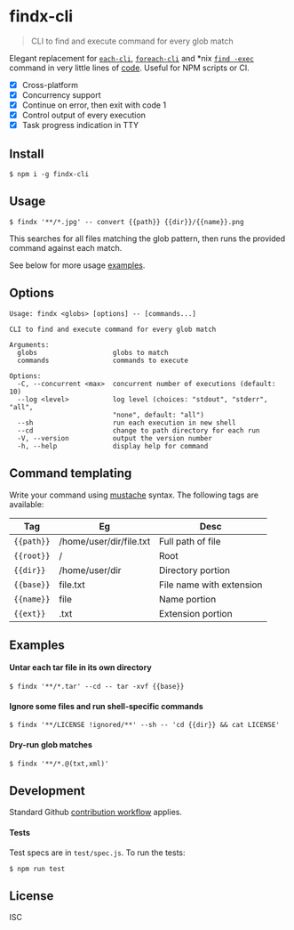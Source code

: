 # findx-cli

> CLI to find and execute command for every glob match

Elegant replacement for [`each-cli`](https://www.npmjs.com/package/each-cli),
[`foreach-cli`](https://www.npmjs.com/package/foreach-cli) and \*nix
[`find -exec`](https://man7.org/linux/man-pages/man1/find.1.html) command in
very little lines of
[code](https://github.com/zerodevx/findx-cli/blob/main/cli.js). Useful for NPM
scripts or CI.

- [x] Cross-platform
- [x] Concurrency support
- [x] Continue on error, then exit with code 1
- [x] Control output of every execution
- [x] Task progress indication in TTY

## Install

```
$ npm i -g findx-cli
```

## Usage

```
$ findx '**/*.jpg' -- convert {{path}} {{dir}}/{{name}}.png
```

This searches for all files matching the glob pattern, then runs the provided
command against each match.

See below for more usage [examples](#examples).

## Options

```
Usage: findx <globs> [options] -- [commands...]

CLI to find and execute command for every glob match

Arguments:
  globs                   globs to match
  commands                commands to execute

Options:
  -C, --concurrent <max>  concurrent number of executions (default: 10)
  --log <level>           log level (choices: "stdout", "stderr", "all",
                          "none", default: "all")
  --sh                    run each execution in new shell
  --cd                    change to path directory for each run
  -V, --version           output the version number
  -h, --help              display help for command
```

## Command templating

Write your command using [mustache](https://github.com/janl/mustache.js/)
syntax. The following tags are available:

| Tag        | Eg                      | Desc                     |
| ---------- | ----------------------- | ------------------------ |
| `{{path}}` | /home/user/dir/file.txt | Full path of file        |
| `{{root}}` | /                       | Root                     |
| `{{dir}}`  | /home/user/dir          | Directory portion        |
| `{{base}}` | file.txt                | File name with extension |
| `{{name}}` | file                    | Name portion             |
| `{{ext}}`  | .txt                    | Extension portion        |

## Examples

#### Untar each tar file in its own directory

```
$ findx '**/*.tar' --cd -- tar -xvf {{base}}
```

#### Ignore some files and run shell-specific commands

```
$ findx '**/LICENSE !ignored/**' --sh -- 'cd {{dir}} && cat LICENSE'
```

#### Dry-run glob matches

```
$ findx '**/*.@(txt,xml)'
```

## Development

Standard Github
[contribution workflow](https://github.com/firstcontributions/first-contributions)
applies.

#### Tests

Test specs are in `test/spec.js`. To run the tests:

```
$ npm run test
```

## License

ISC

